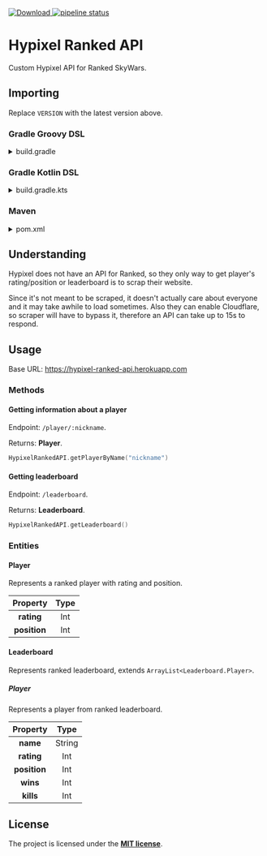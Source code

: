 [ ![Download](https://api.bintray.com/packages/mdashlw/maven/hypixel-ranked-api/images/download.svg) ](https://bintray.com/mdashlw/maven/hypixel-ranked-api/_latestVersion)
[![pipeline status](https://gitlab.com/mdashlw/hypixel-ranked-api/badges/master/pipeline.svg)](https://gitlab.com/mdashlw/hypixel-ranked-api/commits/master)

# Hypixel Ranked API

Custom Hypixel API for Ranked SkyWars.

## Importing

Replace `VERSION` with the latest version above.

### Gradle Groovy DSL

<details><summary>build.gradle</summary>
<p>

```gradle
repositories {
    jcenter()
}

dependencies {
    implementation 'ru.mdashlw.hypixel:hypixel-ranked-api:VERSION'
}
```

</p>
</details>

### Gradle Kotlin DSL

<details><summary>build.gradle.kts</summary>
<p>

```kotlin
repositories {
    jcenter()
}

dependencies {
    implementation("ru.mdashlw.hypixel:hypixel-ranked-api:VERSION")
}
```

</p>
</details>

### Maven

<details><summary>pom.xml</summary>
<p>

```xml
<depedencies>
    <dependency>
        <groupId>ru.mdashlw.hypixel</groupId>
        <artifactId>hypixel-ranked-api</artifactId>
        <version>VERSION</version>
  </dependency>
</depedencies>

<repositories>
    <repository>
      <id>jcenter</id>
      <name>JCenter</name>
      <url>https://jcenter.bintray.com/</url>
    </repository>
</repositories>
```

</p>
</details>

## Understanding

Hypixel does not have an API for Ranked, so they only way to get player's rating/position or leaderboard is to scrap their website.

Since it's not meant to be scraped, it doesn't actually care about everyone and it may take awhile to load sometimes.
Also they can enable Cloudflare, so scraper will have to bypass it, therefore an API can take up to 15s to respond.

## Usage

Base URL:
https://hypixel-ranked-api.herokuapp.com

### Methods

#### Getting information about a player

Endpoint: `/player/:nickname`.

Returns: **Player**.

```kotlin
HypixelRankedAPI.getPlayerByName("nickname")
```

#### Getting leaderboard

Endpoint: `/leaderboard`.

Returns: **Leaderboard**.

```kotlin
HypixelRankedAPI.getLeaderboard()
```

### Entities

#### Player

Represents a ranked player with rating and position.

|   Property   	| Type 	|
|:------------:	|:----:	|
|  **rating**  	|  Int 	|
| **position** 	|  Int 	|

#### Leaderboard

Represents ranked leaderboard, extends `ArrayList<Leaderboard.Player>`.

##### Player

Represents a player from ranked leaderboard.

|   Property   	|  Type  	|
|:------------:	|:------:	|
|   **name**   	| String 	|
|  **rating**  	|   Int  	|
| **position** 	|   Int  	|
|   **wins**   	|   Int  	|
|   **kills**  	|   Int  	|

## License

The project is licensed under the **[MIT license](https://choosealicense.com/licenses/mit/)**.
